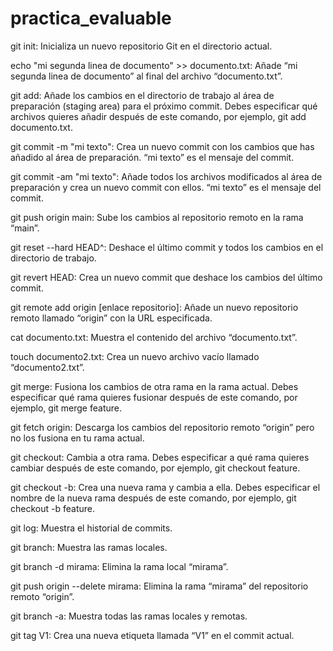 # practica_evaluable
git init: Inicializa un nuevo repositorio Git en el directorio actual.



echo "mi segunda linea de documento" >> documento.txt: Añade “mi segunda linea de documento” al final del archivo “documento.txt”.

git add: Añade los cambios en el directorio de trabajo al área de preparación (staging area) para el próximo commit. Debes especificar qué archivos quieres añadir después de este comando, por ejemplo, git add documento.txt.

git commit -m "mi texto": Crea un nuevo commit con los cambios que has añadido al área de preparación. “mi texto” es el mensaje del commit.

git commit -am "mi texto": Añade todos los archivos modificados al área de preparación y crea un nuevo commit con ellos. “mi texto” es el mensaje del commit.

git push origin main: Sube los cambios al repositorio remoto en la rama “main”.

git reset --hard HEAD^: Deshace el último commit y todos los cambios en el directorio de trabajo.

git revert HEAD: Crea un nuevo commit que deshace los cambios del último commit.

git remote add origin [enlace repositorio]: Añade un nuevo repositorio remoto llamado “origin” con la URL especificada.

cat documento.txt: Muestra el contenido del archivo “documento.txt”.

touch documento2.txt: Crea un nuevo archivo vacío llamado “documento2.txt”.

git merge: Fusiona los cambios de otra rama en la rama actual. Debes especificar qué rama quieres fusionar después de este comando, por ejemplo, git merge feature.

git fetch origin: Descarga los cambios del repositorio remoto “origin” pero no los fusiona en tu rama actual.

git checkout: Cambia a otra rama. Debes especificar a qué rama quieres cambiar después de este comando, por ejemplo, git checkout feature.

git checkout -b: Crea una nueva rama y cambia a ella. Debes especificar el nombre de la nueva rama después de este comando, por ejemplo, git checkout -b feature.

git log: Muestra el historial de commits.

git branch: Muestra las ramas locales.

git branch -d mirama: Elimina la rama local “mirama”.

git push origin --delete mirama: Elimina la rama “mirama” del repositorio remoto “origin”.

git branch -a: Muestra todas las ramas locales y remotas.

git tag V1: Crea una nueva etiqueta llamada “V1” en el commit actual.
